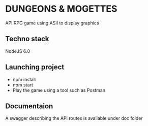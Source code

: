 # DUNGEONS & MOGETTES

API RPG game using ASII to display graphics

## Techno stack
NodeJS 6.0



## Launching project
- npm install
- npm start
- Play the game using a tool such as Postman

## Documentaion
A swagger describing the API routes is available under doc folder
